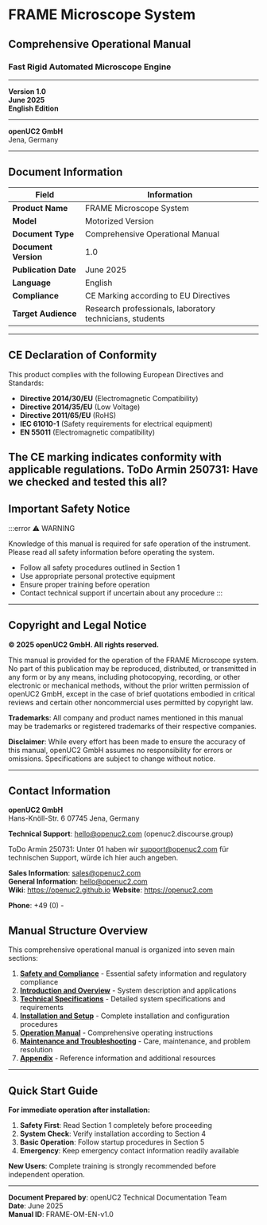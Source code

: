 # FRAME Microscope System
## Comprehensive Operational Manual

### Fast Rigid Automated Microscope Engine

---

**Version 1.0**  
**June 2025**  
**English Edition**

---

**openUC2 GmbH**  
Jena, Germany

---

## Document Information

| Field | Information |
|-------|-------------|
| **Product Name** | FRAME Microscope System |
| **Model** | Motorized Version |
| **Document Type** | Comprehensive Operational Manual |
| **Document Version** | 1.0 |
| **Publication Date** | June 2025 |
| **Language** | English |
| **Compliance** | CE Marking according to EU Directives |
| **Target Audience** | Research professionals, laboratory technicians, students |

---

## CE Declaration of Conformity

This product complies with the following European Directives and Standards:

- **Directive 2014/30/EU** (Electromagnetic Compatibility)
- **Directive 2014/35/EU** (Low Voltage)
- **Directive 2011/65/EU** (RoHS)
- **IEC 61010-1** (Safety requirements for electrical equipment)
- **EN 55011** (Electromagnetic compatibility)

**The CE marking indicates conformity with applicable regulations.**
ToDo Armin 250731: Have we checked and tested this all?
---

## Important Safety Notice

:::error
⚠️ WARNING

Knowledge of this manual is required for safe operation of the instrument.
Please read all safety information before operating the system.

- Follow all safety procedures outlined in Section 1
- Use appropriate personal protective equipment
- Ensure proper training before operation
- Contact technical support if uncertain about any procedure
:::

---

## Copyright and Legal Notice

**© 2025 openUC2 GmbH. All rights reserved.**

This manual is provided for the operation of the FRAME Microscope system. No part of this publication may be reproduced, distributed, or transmitted in any form or by any means, including photocopying, recording, or other electronic or mechanical methods, without the prior written permission of openUC2 GmbH, except in the case of brief quotations embodied in critical reviews and certain other noncommercial uses permitted by copyright law.

**Trademarks**: All company and product names mentioned in this manual may be trademarks or registered trademarks of their respective companies.

**Disclaimer**: While every effort has been made to ensure the accuracy of this manual, openUC2 GmbH assumes no responsibility for errors or omissions. Specifications are subject to change without notice.

---

## Contact Information

**openUC2 GmbH**  
Hans-Knöll-Str. 6
07745 Jena, Germany

**Technical Support**: hello@openuc2.com  (openuc2.discourse.group)

ToDo Armin 250731: Unter 01 haben wir support@openuc2.com für technischen Support, würde ich hier auch angeben.

**Sales Information**: sales@openuc2.com  
**General Information**: hello@openuc2.com  
**Wiki**: https://openuc2.github.io
**Website**: https://openuc2.com

**Phone**: +49 (0) -


## Manual Structure Overview

This comprehensive operational manual is organized into seven main sections:

1. **[Safety and Compliance](./01_Safety_and_Compliance.md)** - Essential safety information and regulatory compliance
2. **[Introduction and Overview](./02_Introduction_and_Overview.md)** - System description and applications  
3. **[Technical Specifications](./03_Technical_Specifications.md)** - Detailed system specifications and requirements
4. **[Installation and Setup](./04_Installation_and_Setup.md)** - Complete installation and configuration procedures
5. **[Operation Manual](./05_Operation_Manual.md)** - Comprehensive operating instructions
6. **[Maintenance and Troubleshooting](./06_Maintenance_and_Troubleshooting.md)** - Care, maintenance, and problem resolution
7. **[Appendix](./07_Appendix.md)** - Reference information and additional resources

---

## Quick Start Guide

**For immediate operation after installation:**

1. **Safety First**: Read Section 1 completely before proceeding
2. **System Check**: Verify installation according to Section 4
3. **Basic Operation**: Follow startup procedures in Section 5
4. **Emergency**: Keep emergency contact information readily available

**New Users**: Complete training is strongly recommended before independent operation.

---

**Document Prepared by**: openUC2 Technical Documentation Team  
**Date**: June 2025  
**Manual ID**: FRAME-OM-EN-v1.0
